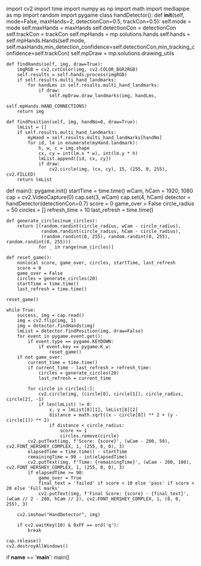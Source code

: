 import cv2
import time
import numpy as np
import math
import mediapipe as mp
import random
import pygame
class handDetector():
    def __init__(self, mode=False, maxHands=2, detectionCon=0.5, trackCon=0.5):
        self.mode = mode
        self.maxHands = maxHands
        self.detectionCon = detectionCon
        self.trackCon = trackCon
        self.mpHands = mp.solutions.hands
        self.hands = self.mpHands.Hands(self.mode, self.maxHands,min_detection_confidence=self.detectionCon,min_tracking_confidence=self.trackCon)
        self.mpDraw = mp.solutions.drawing_utils

    def findHands(self, img, draw=True):
        imgRGB = cv2.cvtColor(img, cv2.COLOR_BGR2RGB)
        self.results = self.hands.process(imgRGB)
        if self.results.multi_hand_landmarks:
            for handLms in self.results.multi_hand_landmarks:
                if draw:
                    self.mpDraw.draw_landmarks(img, handLms,
                                               self.mpHands.HAND_CONNECTIONS)
        return img

    def findPosition(self, img, handNo=0, draw=True):
        lmList = []
        if self.results.multi_hand_landmarks:
            myHand = self.results.multi_hand_landmarks[handNo]
            for id, lm in enumerate(myHand.landmark):
                h, w, c = img.shape
                cx, cy = int(lm.x * w), int(lm.y * h)
                lmList.append([id, cx, cy])
                if draw:
                    cv2.circle(img, (cx, cy), 15, (255, 0, 255), cv2.FILLED)
        return lmList

def main():
    pygame.init()
    startTime = time.time()
    wCam, hCam = 1920, 1080
    cap = cv2.VideoCapture(0)
    cap.set(3, wCam)
    cap.set(4, hCam)
    detector = handDetector(detectionCon=0.7)
    score = 0
    game_over = False
    circle_radius = 50
    circles = []
    refresh_time = 10
    last_refresh = time.time()

    def generate_circles(num_circles):
        return [(random.randint(circle_radius, wCam - circle_radius),
                 random.randint(circle_radius, hCam - circle_radius),
                 (random.randint(0, 255), random.randint(0, 255), random.randint(0, 255)))
                for _ in range(num_circles)]

    def reset_game():
        nonlocal score, game_over, circles, startTime, last_refresh
        score = 0
        game_over = False
        circles = generate_circles(20)
        startTime = time.time()
        last_refresh = time.time()

    reset_game()

    while True:
        success, img = cap.read()
        img = cv2.flip(img, 1)
        img = detector.findHands(img)
        lmList = detector.findPosition(img, draw=False)
        for event in pygame.event.get():
            if event.type == pygame.KEYDOWN:
                if event.key == pygame.K_w:
                    reset_game()
        if not game_over:
            current_time = time.time()
            if current_time - last_refresh > refresh_time:
                circles = generate_circles(20)
                last_refresh = current_time

            for circle in circles[:]:
                cv2.circle(img, (circle[0], circle[1]), circle_radius, circle[2], -1)
                if len(lmList) != 0:
                    x, y = lmList[8][1], lmList[8][2]
                    distance = math.sqrt((x - circle[0]) ** 2 + (y - circle[1]) ** 2)
                    if distance < circle_radius:
                        score += 1
                        circles.remove(circle)
            cv2.putText(img, f'Score: {score}', (wCam - 200, 50), cv2.FONT_HERSHEY_COMPLEX, 1, (255, 0, 0), 3)
            elapsedTime = time.time() - startTime
            remainingTime = 90 - int(elapsedTime)
            cv2.putText(img, f'Time: {remainingTime}', (wCam - 200, 100), cv2.FONT_HERSHEY_COMPLEX, 1, (255, 0, 0), 3)
            if elapsedTime >= 90:
                game_over = True
                final_text = 'failed' if score < 10 else 'pass' if score < 20 else 'Full marks'
                cv2.putText(img, f'Final Score: {score} - {final_text}', (wCam // 2 - 200, hCam // 2), cv2.FONT_HERSHEY_COMPLEX, 1, (0, 0, 255), 3)

        cv2.imshow("HandDetector", img)

        if cv2.waitKey(10) & 0xFF == ord('q'):
            break

    cap.release()
    cv2.destroyAllWindows()

if __name__ == '__main__':
    main()
